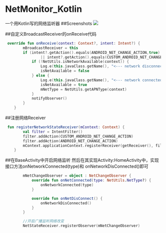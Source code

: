# NetMonitor_Kotlin
一个用Kotlin写的网络监听器
##Screenshots
![](https://github.com/zongkaili/NetMonitor_kotlin/blob/master/device-2017-05-19-154125.png?raw=true)


##自定义BroadcastReceiver的onReceive代码 
```kotlin
 override fun onReceive(context: Context?, intent: Intent?) {
        mBroadcastReceiver = this
        if (intent?.getAction().equals(ANDROID_NET_CHANGE_ACTION,true)
                || intent?.getAction().equals(CUSTOM_ANDROID_NET_CHANGE_ACTION,true)) {
            if (!NetUtils.isNetworkAvailable(context)) {
                Log.e(this.javaClass.getName(), "<--- network disconnected --->");
                isNetAvailable = false
            } else {
                Log.e(this.javaClass.getName(), "<--- network connected --->");
                isNetAvailable = true
                mNetType = NetUtils.getAPNType(context)
            }
            notifyObserver()
        }
    }
```
##注册网络Receiver
```kotlin
 fun registerNetworkStateReceiver(mContext: Context) {
        val filter = IntentFilter()
        filter.addAction(CUSTOM_ANDROID_NET_CHANGE_ACTION)
        filter.addAction(ANDROID_NET_CHANGE_ACTION)
        mContext.applicationContext.registerReceiver(getReceiver(), filter)
    }
```

##在BaseActivity中开启网络监听 
然后在其实现Activity:HomeActivity中，实现接口方法onNetworkConnected(type)和 onNetworkDisConnected()即可
```kotlin
        mNetChangeObserver = object : NetChangeObserver {
            override fun onNetConnected(type: NetUtils.NetType?) {
                onNetworkConnected(type)
            }

            override fun onNetDisConnect() {
                onNetworkDisConnected()
            }
        }

        //开启广播监听网络改变
        NetStateReceiver.registerObserver(mNetChangeObserver)
```

